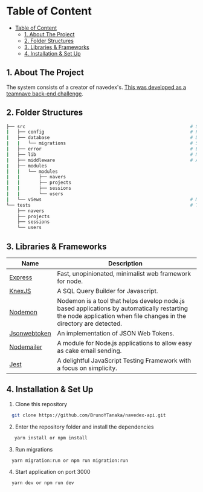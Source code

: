 # Table of Content

- [Table of Content](#table-of-content)
  - [1. About The Project](#1-about-the-project)
  - [2. Folder Structures](#2-folder-structures)
  - [3. Libraries & Frameworks](#3-libraries--frameworks)
  - [4. Installation & Set Up](#4-installation--set-up)

## 1. About The Project
 The system consists of a creator of navedex's. [This was developed as a teamnave back-end challenge](https://github.com/naveteam/back-end-challenge).
## 2. Folder Structures

```bash
├── src                                                             # Source files
|   ├── config                                                      # Project configurations: auth and mailer
|   ├── database                                                    # Database configuration
|   |   └── migrations                                              # Store migrations
|   ├── error                                                       # Error class
|   ├── lib                                                         # Nodemailer lib
|   ├── middleware                                                  # Auth middleware
|   ├── modules
|   |   └── modules
|   |       ├── navers
|   |       ├── projects
|   |       ├── sessions
|   |       └── users
|   └── views                                                       # Mailer layouts
└── tests                                                           # Tests files
    ├── navers
    ├── projects
    ├── sessions
    └── users

```

## 3. Libraries & Frameworks

| Name                                                     | Description                                                            |
| -------------------------------------------------------- | ---------------------------------------------------------------------- |
| [Express](https://github.com/expressjs/express)          | Fast, unopinionated, minimalist web framework for node.                |
| [KnexJS](http://knexjs.org/)                             | A SQL Query Builder for Javascript.
| [Nodemon](https://nodemon.io/)|Nodemon is a tool that helps develop node.js based applications by   automatically restarting the node application when file changes in the directory are detected.                                      |
| [Jsonwebtoken](https://github.com/auth0/node-jsonwebtoken)| An implementation of JSON Web Tokens.                                 |
| [Nodemailer](https://nodemailer.com/)                    | A module for Node.js applications to allow easy as cake email sending. |
| [Jest](https://jestjs.io/)                               | A delightful JavaScript Testing Framework with a focus on simplicity.  |

## 4. Installation & Set Up

1. Clone this repository

```bash
  git clone https://github.com/BrunoYTanaka/navedex-api.git
```

2. Enter the repository folder and install the dependencies

```bash
   yarn install or npm install
```
3. Run migrations

```bash
  yarn migration:run or npm run migration:run
```
4. Start application on port 3000

```bash
  yarn dev or npm run dev
```
